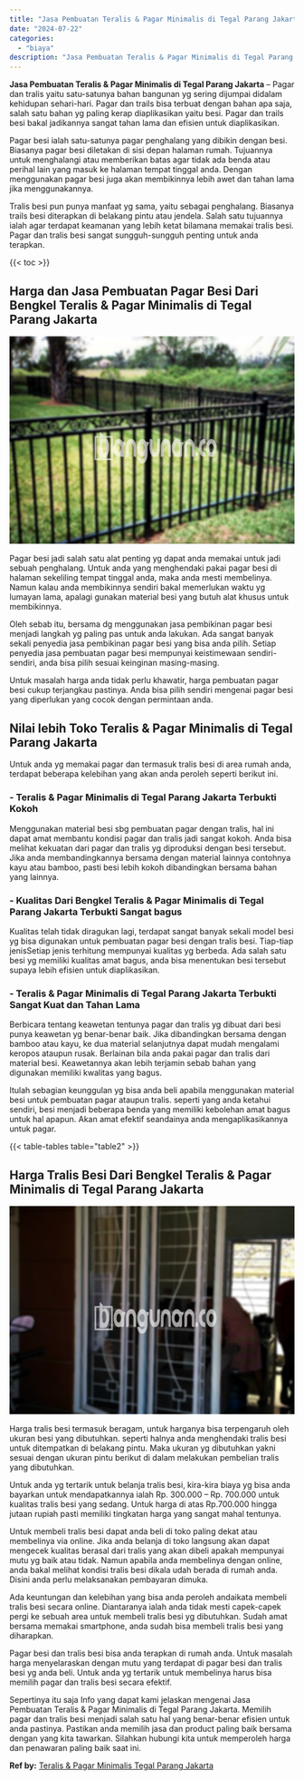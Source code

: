 ```yaml
---
title: "Jasa Pembuatan Teralis & Pagar Minimalis di Tegal Parang Jakarta"
date: "2024-07-22"
categories: 
  - "biaya"
description: "Jasa Pembuatan Teralis & Pagar Minimalis di Tegal Parang Jakarta. Sepertinya itu saja Info yang dapat kami jelaskan mengenai Jasa Pembuatan Teralis & Pagar M..."
---
```


**Jasa Pembuatan Teralis & Pagar Minimalis di Tegal Parang Jakarta** – Pagar dan tralis yaitu satu-satunya bahan bangunan yg sering dijumpai didalam kehidupan sehari-hari. Pagar dan trails bisa terbuat dengan bahan apa saja, salah satu bahan yg paling kerap diaplikasikan yaitu besi. Pagar dan trails besi bakal jadikannya sangat tahan lama dan efisien untuk diaplikasikan.

Pagar besi ialah satu-satunya pagar penghalang yang dibikin dengan besi. Biasanya pagar besi diletakan di sisi depan halaman rumah. Tujuannya untuk menghalangi atau memberikan batas agar tidak ada benda atau perihal lain yang masuk ke halaman tempat tinggal anda. Dengan menggunakan pagar besi juga akan membikinnya lebih awet dan tahan lama jika menggunakannya.

Tralis besi pun punya manfaat yg sama, yaitu sebagai penghalang. Biasanya trails besi diterapkan di belakang pintu atau jendela. Salah satu tujuannya ialah agar terdapat keamanan yang lebih ketat bilamana memakai tralis besi. Pagar dan tralis besi sangat sungguh-sungguh penting untuk anda terapkan.

{{< toc >}}

## Harga dan Jasa Pembuatan Pagar Besi Dari Bengkel Teralis & Pagar Minimalis di Tegal Parang Jakarta

![Jasa Pembuatan Teralis & Pagar Minimalis di Tegal Parang Jakarta](/images/pagar-minimalis-murah-44.png)

Pagar besi jadi salah satu alat penting yg dapat anda memakai untuk jadi sebuah penghalang. Untuk anda yang menghendaki pakai pagar besi di halaman sekeliling tempat tinggal anda, maka anda mesti membelinya. Namun kalau anda membikinnya sendiri bakal memerlukan waktu yg lumayan lama, apalagi gunakan material besi yang butuh alat khusus untuk membikinnya.

Oleh sebab itu, bersama dg menggunakan jasa pembikinan pagar besi menjadi langkah yg paling pas untuk anda lakukan. Ada sangat banyak sekali penyedia jasa pembikinan pagar besi yang bisa anda pilih. Setiap penyedia jasa pembuatan pagar besi mempunyai keistimewaan sendiri-sendiri, anda bisa pilih sesuai keinginan masing-masing.

Untuk masalah harga anda tidak perlu khawatir, harga pembuatan pagar besi cukup terjangkau pastinya. Anda bisa pilih sendiri mengenai pagar besi yang diperlukan yang cocok dengan permintaan anda.

## Nilai lebih Toko Teralis & Pagar Minimalis di Tegal Parang Jakarta

Untuk anda yg memakai pagar dan termasuk tralis besi di area rumah anda, terdapat beberapa kelebihan yang akan anda peroleh seperti berikut ini.

### \- Teralis & Pagar Minimalis di Tegal Parang Jakarta Terbukti Kokoh

Menggunakan material besi sbg pembuatan pagar dengan tralis, hal ini dapat amat membantu kondisi pagar dan tralis jadi sangat kokoh. Anda bisa melihat kekuatan dari pagar dan tralis yg diproduksi dengan besi tersebut. Jika anda membandingkannya bersama dengan material lainnya contohnya kayu atau bamboo, pasti besi lebih kokoh dibandingkan bersama bahan yang lainnya.

### \- Kualitas Dari Bengkel Teralis & Pagar Minimalis di Tegal Parang Jakarta Terbukti Sangat bagus

Kualitas telah tidak diragukan lagi, terdapat sangat banyak sekali model besi yg bisa digunakan untuk pembuatan pagar besi dengan tralis besi. Tiap-tiap jenisSetiap jenis terhitung mempunyai kualitas yg berbeda. Ada salah satu besi yg memiliki kualitas amat bagus, anda bisa menentukan besi tersebut supaya lebih efisien untuk diaplikasikan.

### \- Teralis & Pagar Minimalis di Tegal Parang Jakarta Terbukti Sangat Kuat dan Tahan Lama

Berbicara tentang keawetan tentunya pagar dan tralis yg dibuat dari besi punya keawetan yg benar-benar baik. Jika dibandingkan bersama dengan bamboo atau kayu, ke dua material selanjutnya dapat mudah mengalami keropos ataupun rusak. Berlainan bila anda pakai pagar dan tralis dari material besi. Keawetannya akan lebih terjamin sebab bahan yang digunakan memiliki kwalitas yang bagus.

Itulah sebagian keunggulan yg bisa anda beli apabila menggunakan material besi untuk pembuatan pagar ataupun tralis. seperti yang anda ketahui sendiri, besi menjadi beberapa benda yang memiliki kebolehan amat bagus untuk hal apapun. Akan amat efektif seandainya anda mengaplikasikannya untuk pagar.

{{< table-tables table="table2" >}}

## Harga Tralis Besi Dari Bengkel Teralis & Pagar Minimalis di Tegal Parang Jakarta

![Jasa Pembuatan Teralis & Pagar Minimalis di Tegal Parang Jakarta](/images/teralis-minimalis-murah-33.png)

Harga tralis besi termasuk beragam, untuk harganya bisa terpengaruh oleh ukuran besi yang dibutuhkan. seperti halnya anda menghendaki tralis besi untuk ditempatkan di belakang pintu. Maka ukuran yg dibutuhkan yakni sesuai dengan ukuran pintu berikut di dalam melakukan pembelian tralis yang dibutuhkan.

Untuk anda yg tertarik untuk belanja tralis besi, kira-kira biaya yg bisa anda bayarkan untuk mendapatkannya ialah Rp. 300.000 – Rp. 700.000 untuk kualitas tralis besi yang sedang. Untuk harga di atas Rp.700.000 hingga jutaan rupiah pasti memiliki tingkatan harga yang sangat mahal tentunya.

Untuk membeli tralis besi dapat anda beli di toko paling dekat atau membelinya via online. Jika anda belanja di toko langsung akan dapat mengecek kualitas berasal dari tralis yang akan dibeli apakah mempunyai mutu yg baik atau tidak. Namun apabila anda membelinya dengan online, anda bakal melihat kondisi tralis besi dikala udah berada di rumah anda. Disini anda perlu melaksanakan pembayaran dimuka.

Ada keuntungan dan kelebihan yang bisa anda peroleh andaikata membeli tralis besi secara online. Diantaranya ialah anda tidak mesti capek-capek pergi ke sebuah area untuk membeli tralis besi yg dibutuhkan. Sudah amat bersama memakai smartphone, anda sudah bisa membeli tralis besi yang diharapkan.

Pagar besi dan tralis besi bisa anda terapkan di rumah anda. Untuk masalah harga menyelaraskan dengan mutu yang terdapat di pagar besi dan tralis besi yg anda beli. Untuk anda yg tertarik untuk membelinya harus bisa memilih pagar dan tralis besi secara efektif.

Sepertinya itu saja Info yang dapat kami jelaskan mengenai Jasa Pembuatan Teralis & Pagar Minimalis di Tegal Parang Jakarta. Memilih pagar dan tralis besi menjadi salah satu hal yang benar-benar efisien untuk anda pastinya. Pastikan anda memilih jasa dan product paling baik bersama dengan yang kita tawarkan. Silahkan hubungi kita untuk memperoleh harga dan penawaran paling baik saat ini.

**Ref by:** [Teralis & Pagar Minimalis Tegal Parang Jakarta](https://id.wikipedia.org/wiki/Teralis)
